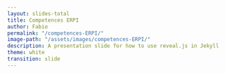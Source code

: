 ```yaml
---
layout: slides-total
title: Competences ERPI
author: Fabio
permalink: "/competences-ERPI/"
image-path: "/assets/images/competences-ERPI/"
description: A presentation slide for how to use reveal.js in Jekyll
theme: white
transition: slide
---
```



<section data-markdown data-separator="---">
<script type="text/template">

## Competences at ERPI Laboratory

---
### Research Axis

<img width="50%" class="plain" src="{{ site.baseurl | append:page.image-path | append: 'Diapositive9.jpeg' }}">

*PPT from Mauricio Camargo

---
### Application Fields

<img width="50%" class="plain" src="{{ site.baseurl | append:page.image-path | append: 'Diapositive11.jpeg' }}">

*PPT from Mauricio Camargo 
---

# Proposals

1. Cartography of PhD Students <!-- .element: class="fragment highlight-blue" data-fragment-index="2" --> 
2. Guide of the ERPI Doctorant
3. Tools / Communication among 

--- 
## Cartography 

<img width="50%" class="plain" src="{{ site.baseurl | append:page.image-path | append: 'Competences.jpg' }}">

---


### Competences

1. Profesional cooperation (Intra / Extra)
2. Research Methodology
3. Writing and Oral communication
4. Data Analysis / Data Visualization
5. Langues
6. Pedagogy
7. Project Management
8. Expertise (Coeur du Metier)
9. Obtention of Funding
10. ...

---
### Competences according to

<img width="50%" class="plain" src="{{ site.baseurl | append:page.image-path | append: 'Competences-France.jpg' }}">


[Arrêté du 22 février 2019 définissant les compétences des diplômés du doctorat et inscrivant le doctorat au répertoire national de la certification professionnelle](https://www.legifrance.gouv.fr/affichTexte.do?cidTexte=JORFTEXT000038200990&dateTexte=&categorieLien=id) 

---
### Competences for ERPI

![](https://media.giphy.com/media/h9tY3FscKKZj2/giphy.gif) 

*Working in progress :)* **But..**

---
### Timming

- [Survey Google Forms:](https://docs.google.com/forms/d/e/1FAIpQLSeCeoo6z0pSJfF6uEAq15hHsivM7aQVN2xwGZj7DOphIMk63A/viewform?usp=sf_link) Wednesday 13 /2019
- **Monday 18 Mars à 17:00 Deadline for answers**

![](https://media.giphy.com/media/5Zesu5VPNGJlm/giphy.gif)




---
# Proposals

1. Cartography of PhD Students 
2. Guide of the ERPI Doctorant <!-- .element: class="fragment highlight-blue" data-fragment-index="2" --> 
3. Tools / Communication among 
--- 
## Zenkit for PhD

https://zenkit.com/ 

---


# Proposals

1. Cartography of PhD Students 
2. Guide of the ERPI Doctorant 
3. Tools / Communication among <!-- .element: class="fragment highlight-blue" data-fragment-index="2" --> 
--- 

### Tools / Communications for PhD

- Slack? https://slack.com/intl/fr-fr/
- Facebook?
- WhatsApp?
 
*Let us know you ideas*


---

## Questions or sugestions? 
let us know 

![](https://media.giphy.com/media/4EF5xIO5yiivWh4gGn/giphy.gif)


---


  
</script>
</section>
